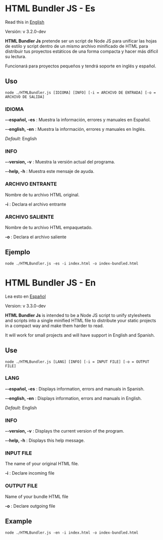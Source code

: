 # HTML Bundler JS - Es

Read this in [English](#html-bundler-js---en)

Versión: v 3.2.0-dev

**HTML Bundler Js** pretende ser un script de Node JS para unificar las hojas de estilo y script dentro de un mismo archivo minificado de HTML para distribuir tus proyectos estáticos de una forma compacta y hacer más dificil su lectura.

Funcionará para proyectos pequeños y tendrá soporte en inglés y español.

## Uso

```shell
node ./HTMLBundler.js [IDIOMA] [INFO] [-i = ARCHIVO DE ENTRADA] [-o = ARCHIVO DE SALIDA]
```

### IDIOMA
**--español, -es** : Muestra la información, errores y manuales en Español.

**--english, -en** : Muestra la información, errores y manuales en Inglés.

*Default:* English

### INFO
**--version, -v** : Muestra la versión actual del programa.

**--help, -h** : Muestra este mensaje de ayuda.

### ARCHIVO ENTRANTE
Nombre de tu archivo HTML original.

**-i** : Declara el archivo entrante

### ARCHIVO SALIENTE
Nombre de tu archivo HTML empaquetado.

**-o** : Declara el archivo saliente

## Ejemplo
```shell
node ./HTMLBundler.js -es -i index.html -o index-bundled.html
```

# HTML Bundler JS - En

Lea esto en [Español](#html-bundler-js---es)

Version: v 3.3.0-dev

**HTML Bundler Js** is intended to be a Node JS script to unify stylesheets and scripts into a single minified HTML file to distribute your static projects in a compact way and make them harder to read.

It will work for small projects and will have support in English and Spanish.

## Use

```shell
node ./HTMLBundler.js [LANG] [INFO] [-i = INPUT FILE] [-o = OUTPUT FILE]
```

### LANG
**--español, -es** : Displays information, errors and manuals in Spanish.

**--english, -en** : Displays information, errors and manuals in English.

*Default:* English

### INFO
**--version, -v** : Displays the current version of the program.

**--help, -h** : Displays this help message.

### INPUT FILE
The name of your original HTML file.

**-i** : Declare incoming file

### OUTPUT FILE
Name of your bundle HTML file

**-o** : Declare outgoing file

## Example
```shell
node ./HTMLBundler.js -en -i index.html -o index-bundled.html
```